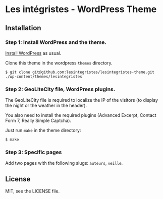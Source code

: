 # Les intégristes - WordPress Theme

## Installation

### Step 1: Install WordPress and the theme.

[Install WordPress](http://codex.wordpress.org/Installing_WordPress) as usual.

Clone this theme in the wordpress `themes` directory.

```shell
$ git clone git@github.com:lesintegristes/lesintegristes-theme.git ./wp-content/themes/lesintegristes
```

### Step 2: GeoLiteCity file, WordPress plugins.

The GeoLiteCity file is required to localize the IP of the visitors (to display the night or the weather in the header).

You also need to install the required plugins (Advanced Excerpt, Contact Form 7, Really Simple Captcha).

Just run `make` in the theme directory:

```shell
$ make
```

### Step 3: Specific pages

Add two pages with the following slugs: `auteurs`, `veille`.

## License

MIT, see the LICENSE file.
